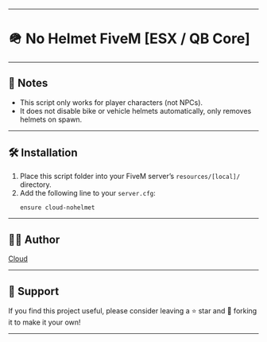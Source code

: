 
---
# 🪖 No Helmet FiveM [ESX / QB Core]

---
## 📒 Notes
- This script only works for player characters (not NPCs).
- It does not disable bike or vehicle helmets automatically, only removes helmets on spawn.

---
## 🛠 Installation
1. Place this script folder into your FiveM server’s `resources/[local]/` directory.
2. Add the following line to your `server.cfg`:
   ```bash
   ensure cloud-nohelmet
   ```
---
## 🧑‍💻 Author
[Cloud](https://github.com/Comethruuu)

---
## 💖 Support
If you find this project useful, please consider leaving a ⭐ star and 🔁 forking it to make it your own!

---
